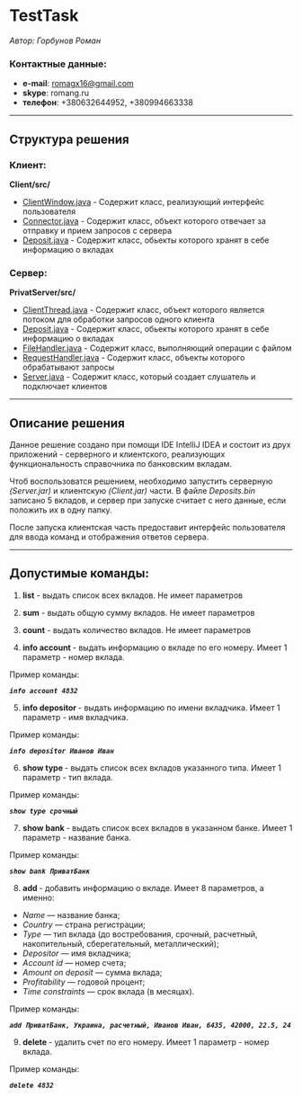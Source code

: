 # TestTask

_Автор:_ _Горбунов_ _Роман_
### Контактные данные:

* **e-mail**: romagx16@gmail.com
* **skype**: romang.ru
* **телефон**: +380632644952, +380994663338

---

## Структура решения

### Клиент:
**Client/src/**

* [ClientWindow.java](/Client/src/ClientWindow.java) - Содержит класс, реализующий интерфейс пользователя
* [Connector.java](/Client/src/Connector.java) - Содержит класс, объект которого отвечает за отправку и прием запросов с сервера
* [Deposit.java](/Client/src/Deposit.java) - Содержит класс, обьекты которого хранят в себе информацию о вкладах

### Сервер:
**PrivatServer/src/**

* [ClientThread.java](/PrivatServer/src/ClientThread.java) - Содержит класс, объект которого является потоком для обработки запросов одного клиента
* [Deposit.java](/PrivatServer/src/Deposit.java) - Содержит класс, обьекты которого хранят в себе информацию о вкладах
* [FileHandler.java](/PrivatServer/src/FileHandler.java) - Содержит класс, выполняющий операции с файлом
* [RequestHandler.java](/PrivatServer/src/RequestHandler.java) - Содержит класс, объекты которого обрабатывают запросы
* [Server.java](/PrivatServer/src/Server.java) - Содержит класс, который создает слушатель и подключает клиентов

---
## Описание решения

Данное решение создано при помощи IDE IntelliJ IDEA и состоит из друх приложений - серверного и клиентского, реализующих функциональность справочника по банковским вкладам.

Чтоб воспользоватся решением, необходимо запустить серверную _(Server.jar)_ и клиентскую _(Client.jar)_ части. 
В файле _Deposits.bin_ записано 5 вкладов, и сервер при запуске считает с него данные, если положить их в одну папку.

После запуска клиентская часть предоставит интерфейс пользователя для ввода команд и отображения ответов сервера.

---
## Допустимые команды:
1. **list** - выдать список всех вкладов.
Не имеет параметров

2. **sum** - выдать общую сумму вкладов.
Не имеет параметров

3. **count** - выдать количество вкладов.
Не имеет параметров

4. **info account <account id>** - выдать информацию о вкладе по его номеру. Имеет 1 параметр - номер вклада. 

Пример команды: 

***`info account 4832`***

5. **info depositor <depositor>** - выдать информацию по имени вкладчика. Имеет 1 параметр - имя вкладчика.

Пример команды: 

***`info depositor Иванов Иван`***

6. **show type <type>** - выдать список всех вкладов указанного типа. Имеет 1 параметр - тип вклада. 

Пример команды: 

***`show type срочный`***

7. **show bank <name>** - выдать список всех вкладов в указанном банке. Имеет 1 параметр - название банка. 

Пример команды: 

***`show bank ПриватБанк`***

8. **add <deposit info>** - добавить информацию о вкладе. Имеет 8 параметров, а именно:

* _Name_ — название банка;
* _Country_ — страна регистрации;
* _Type_ — тип вклада (до востребования, срочный, расчетный, накопительный, сберегательный, металлический);
* _Depositor_ — имя вкладчика;
* _Account id_ — номер счета;
* _Amount on deposit_ — сумма вклада;
* _Profitability_ — годовой процент;
* _Time constraints_ — срок вклада (в месяцах).

Пример команды: 

***`add ПриватБанк, Украина, расчетный, Иванов Иван, 6435, 42000, 22.5, 24`***

9. **delete <account id>** - удалить счет по его номеру. Имеет 1 параметр - номер вклада. 

Пример команды: 

***`delete 4832`***
